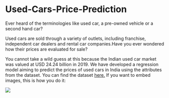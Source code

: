# Used-Cars-Price-Prediction

Ever heard of the terminologies like used car, a pre-owned vehicle or a second hand car?

Used cars are sold through a variety of outlets, including franchise, independent car dealers and rental car companies.Have you ever wondered how their prices are evaluated for sale?

You cannot take a wild guess at this because the Indian used car market was valued at USD 24.24 billion in 2019.
We have developed a regression model aiming to predict the prices of used cars in India using the attributes from the dataset.
You can find the dataset [here.](https://www.kaggle.com/avikasliwal/used-cars-price-prediction)
If you want to embed images, this is how you do it:

![](https://unsplash.com/photos/N7RiDzfF2iw)
